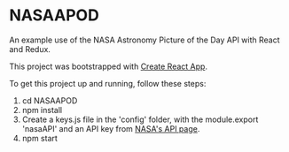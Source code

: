 # NASAAPOD

An example use of the NASA Astronomy Picture of the Day API with React and Redux.

This project was bootstrapped with [Create React App](https://github.com/facebook/create-react-app).

To get this project up and running, follow these steps:

1) cd NASAAPOD
2) npm install
3) Create a keys.js file in the 'config' folder, with the module.export 'nasaAPI' and an API key from [NASA's API page](https://api.nasa.gov/).
4) npm start